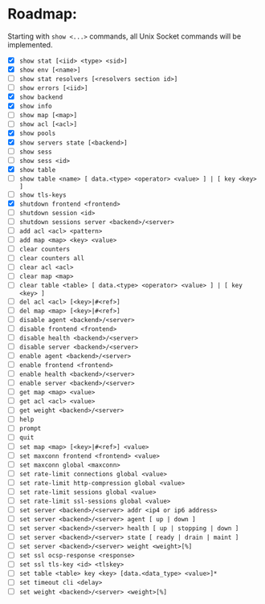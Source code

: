 Roadmap:
========
Starting with `show <...>` commands, all Unix Socket commands will be implemented.

- [x] `show stat [<iid> <type> <sid>]`
- [x] `show env [<name>]`
- [ ] `show stat resolvers [<resolvers section id>]`
- [ ] `show errors [<iid>]`
- [x] `show backend`
- [x] `show info`
- [ ] `show map [<map>]`
- [ ] `show acl [<acl>]`
- [x] `show pools`
- [x] `show servers state [<backend>]`
- [ ] `show sess`
- [ ] `show sess <id>`
- [x] `show table`
- [ ] `show table <name> [ data.<type> <operator> <value> ] | [ key <key> ]`
- [ ] `show tls-keys`
- [x] `shutdown frontend <frontend>`
- [ ] `shutdown session <id>`
- [ ] `shutdown sessions server <backend>/<server>`
- [ ] `add acl <acl> <pattern>`
- [ ] `add map <map> <key> <value>`
- [ ] `clear counters`
- [ ] `clear counters all`
- [ ] `clear acl <acl>`
- [ ] `clear map <map>`
- [ ] `clear table <table> [ data.<type> <operator> <value> ] | [ key <key> ]`
- [ ] `del acl <acl> [<key>|#<ref>]`
- [ ] `del map <map> [<key>|#<ref>]`
- [ ] `disable agent <backend>/<server>`
- [ ] `disable frontend <frontend>`
- [ ] `disable health <backend>/<server>`
- [ ] `disable server <backend>/<server>`
- [ ] `enable agent <backend>/<server>`
- [ ] `enable frontend <frontend>`
- [ ] `enable health <backend>/<server>`
- [ ] `enable server <backend>/<server>`
- [ ] `get map <map> <value>`
- [ ] `get acl <acl> <value>`
- [ ] `get weight <backend>/<server>`
- [ ] `help`
- [ ] `prompt`
- [ ] `quit`
- [ ] `set map <map> [<key>|#<ref>] <value>`
- [ ] `set maxconn frontend <frontend> <value>`
- [ ] `set maxconn global <maxconn>`
- [ ] `set rate-limit connections global <value>`
- [ ] `set rate-limit http-compression global <value>`
- [ ] `set rate-limit sessions global <value>`
- [ ] `set rate-limit ssl-sessions global <value>`
- [ ] `set server <backend>/<server> addr <ip4 or ip6 address>`
- [ ] `set server <backend>/<server> agent [ up | down ]`
- [ ] `set server <backend>/<server> health [ up | stopping | down ]`
- [ ] `set server <backend>/<server> state [ ready | drain | maint ]`
- [ ] `set server <backend>/<server> weight <weight>[%]`
- [ ] `set ssl ocsp-response <response>`
- [ ] `set ssl tls-key <id> <tlskey>`
- [ ] `set table <table> key <key> [data.<data_type> <value>]*`
- [ ] `set timeout cli <delay>`
- [ ] `set weight <backend>/<server> <weight>[%]`
